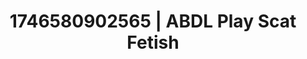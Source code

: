---
categories:
- AI-generated
- Erotic voice acting
- Gothic romance
- Erotic silhouette
- Pleasure mapping
- ASMR
- Erotic tension
- Cosplay
image: /assets/images/1746580902565.jpg
layout: post
seo:
  description: Featured content with premium ABDL Play, Scat Fetish. HD images available.
  keywords: ABDL Play, Scat Fetish
  og_image: /assets/images/1746580902565.jpg
  schema_type: VisualArtwork
tags:
- ABDL Play
- Scat Fetish
- '#1746580902565'
title: 1746580902565 | ABDL Play Scat Fetish
---